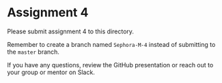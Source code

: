 # Assignment 4

Please submit assignment 4 to this directory.

Remember to create a branch named `Sephora-M-4` 
instead of submitting to the `master` branch.

If you have any questions, review the GitHub presentation or reach
out to your group or mentor on Slack.
